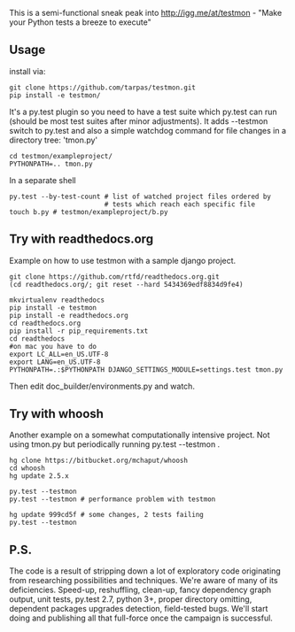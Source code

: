 This is a semi-functional sneak peak into http://igg.me/at/testmon - 
"Make your Python tests a breeze to execute" 

Usage
-----

install via:

	git clone https://github.com/tarpas/testmon.git
	pip install -e testmon/

It's a py.test plugin so you need to have a test suite which py.test can run 
(should be most test suites after minor adjustments). It adds --testmon switch 
to py.test and also a simple watchdog command for file changes in a directory 
tree: 'tmon.py'  

    cd testmon/exampleproject/
    PYTHONPATH=.. tmon.py

In a separate shell

    py.test --by-test-count # list of watched project files ordered by 
    						# tests which reach each specific file
    touch b.py # testmon/exampleproject/b.py	


Try with readthedocs.org
------------------------

Example on how to use testmon with a sample django project.

	git clone https://github.com/rtfd/readthedocs.org.git 
	(cd readthedocs.org/; git reset --hard 5434369edf8834d9fe4)

	mkvirtualenv readthedocs
	pip install -e testmon
	pip install -e readthedocs.org
	cd readthedocs.org
	pip install -r pip_requirements.txt
	cd readthedocs
	#on mac you have to do
	export LC_ALL=en_US.UTF-8
	export LANG=en_US.UTF-8
	PYTHONPATH=.:$PYTHONPATH DJANGO_SETTINGS_MODULE=settings.test tmon.py

Then edit doc_builder/environments.py and watch.

Try with whoosh
---------------

Another example on a somewhat computationally intensive project. Not using tmon.py
but periodically running py.test --testmon .

    hg clone https://bitbucket.org/mchaput/whoosh
    cd whoosh
    hg update 2.5.x

    py.test --testmon
    py.test --testmon # performance problem with testmon

    hg update 999cd5f # some changes, 2 tests failing
    py.test --testmon


P.S.
----

The code is a result of stripping down a lot of exploratory code 
originating from researching possibilities and techniques. We're aware
of many of its deficiencies. Speed-up, reshuffling, clean-up, fancy dependency graph output,
unit tests, py.test 2.7, python 3+, proper directory omitting, 
dependent packages upgrades detection, field-tested bugs. 
We'll start doing and publishing all that full-force once the campaign is successful. 
